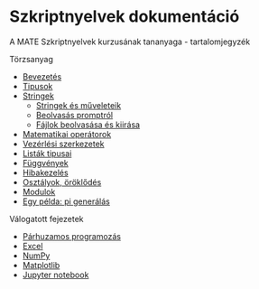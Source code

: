 # Szkriptnyelvek dokumentáció

A MATE Szkriptnyelvek kurzusának tananyaga - tartalomjegyzék

Törzsanyag
* [Bevezetés](https://github.com/sandor-lokos/szkriptnyelvek_docs/blob/main/intro.md)
* [Tipusok](https://github.com/sandor-lokos/szkriptnyelvek_docs/blob/main/types.md)
* [Stringek](https://github.com/sandor-lokos/szkriptnyelvek_docs/blob/main/strings.md)
	- [Stringek és műveleteik](https://github.com/sandor-lokos/szkriptnyelvek_docs/blob/main/strings.md#stringek-%C3%A9s-m%C5%B1veleteik)
	- [Beolvasás promptról](https://github.com/sandor-lokos/szkriptnyelvek_docs/blob/main/strings.md#beolvas%C3%A1s-promptr%C3%B3l)
	- [Fájlok beolvasása és kiirása](https://github.com/sandor-lokos/szkriptnyelvek_docs/blob/main/strings.md#f%C3%A1jlok-beolvas%C3%A1sa-%C3%A9s-kiir%C3%A1sa)
* [Matematikai operátorok](https://github.com/sandor-lokos/szkriptnyelvek_docs/blob/main/mathops.md)
* [Vezérlési szerkezetek](https://github.com/sandor-lokos/szkriptnyelvek_docs/blob/main/statements.md)
* [Listák tipusai](https://github.com/sandor-lokos/szkriptnyelvek_docs/blob/main/lists.md)
* [Függvények](https://github.com/sandor-lokos/szkriptnyelvek_docs/blob/main/functions.md)
* [Hibakezelés](https://github.com/sandor-lokos/szkriptnyelvek_docs/blob/main/errors.md)
* [Osztályok, öröklődés](https://github.com/sandor-lokos/szkriptnyelvek_docs/blob/main/classes_inheritence.md)
* [Modulok](https://github.com/sandor-lokos/szkriptnyelvek_docs/blob/main/modules.md)
* [Egy példa: pi generálás](https://github.com/sandor-lokos/szkriptnyelvek_docs/blob/main/pi.md)

Válogatott fejezetek
* [Párhuzamos programozás](https://github.com/sandor-lokos/szkriptnyelvek_docs/blob/main/parallel.md)
* [Excel](https://github.com/sandor-lokos/szkriptnyelvek_docs/blob/main/excel.md)
* [NumPy](https://github.com/sandor-lokos/szkriptnyelvek_docs/blob/main/numpy.md)
* [Matplotlib](https://github.com/sandor-lokos/szkriptnyelvek_docs/blob/main/matplotlib.md)
* [Jupyter notebook](https://github.com/sandor-lokos/szkriptnyelvek_docs/blob/main/jupyter.md)